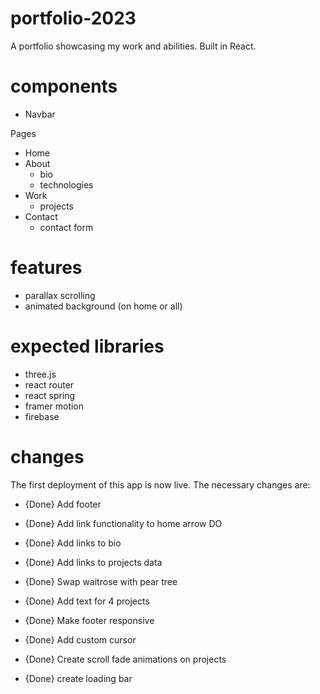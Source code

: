 # portfolio-2023
A portfolio showcasing my work and abilities. Built in React.


# components

- Navbar

Pages

- Home
- About
    - bio
    - technologies
- Work
    - projects
- Contact
    - contact form

# features

- parallax scrolling
- animated background (on home or all)

# expected libraries

- three.js
- react router
- react spring
- framer motion
- firebase

# changes

The first deployment of this app is now live. The necessary changes are:

- {Done} Add footer
- {Done} Add link functionality to home arrow DO
- {Done} Add links to bio
- {Done} Add links to projects data
- {Done} Swap waitrose with pear tree
- {Done} Add text for 4 projects

- {Done} Make footer responsive
- {Done} Add custom cursor
- {Done} Create scroll fade animations on projects
- {Done} create loading bar
